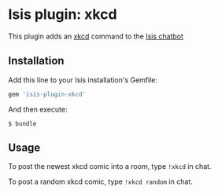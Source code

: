 # Isis plugin: xkcd

This plugin adds an [xkcd](http://xkcd.com) command to the [Isis chatbot](https://github.com/silentgrowl/isis)

## Installation

Add this line to your Isis installation's Gemfile:

```ruby
gem 'isis-plugin-xkcd'
```

And then execute:

    $ bundle

## Usage

To post the newest xkcd comic into a room, type ```!xkcd``` in chat.

To post a random xkcd comic, type ```!xkcd random``` in chat.
